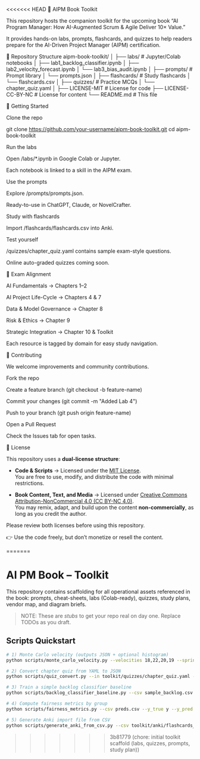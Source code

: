 <<<<<<< HEAD
📘 AIPM Book Toolkit

This repository hosts the companion toolkit for the upcoming book “AI Program Manager: How AI-Augmented Scrum & Agile Deliver 10× Value.”

It provides hands-on labs, prompts, flashcards, and quizzes to help readers prepare for the AI-Driven Project Manager (AIPM) certification.

📂 Repository Structure
aipm-book-toolkit/
│
├── labs/                  # Jupyter/Colab notebooks
│   ├── lab1_backlog_classifier.ipynb
│   ├── lab2_velocity_forecast.ipynb
│   └── lab3_bias_audit.ipynb
│
├── prompts/               # Prompt library
│   └── prompts.json
│
├── flashcards/            # Study flashcards
│   └── flashcards.csv
│
├── quizzes/               # Practice MCQs
│   └── chapter_quiz.yaml
│
├── LICENSE-MIT            # License for code
├── LICENSE-CC-BY-NC       # License for content
└── README.md              # This file

🚀 Getting Started

Clone the repo

git clone https://github.com/your-username/aipm-book-toolkit.git
cd aipm-book-toolkit


Run the labs

Open /labs/*.ipynb in Google Colab or Jupyter.

Each notebook is linked to a skill in the AIPM exam.

Use the prompts

Explore /prompts/prompts.json.

Ready-to-use in ChatGPT, Claude, or NovelCrafter.

Study with flashcards

Import /flashcards/flashcards.csv into Anki.

Test yourself

/quizzes/chapter_quiz.yaml contains sample exam-style questions.

Online auto-graded quizzes coming soon.

🎯 Exam Alignment

AI Fundamentals → Chapters 1–2

AI Project Life-Cycle → Chapters 4 & 7

Data & Model Governance → Chapter 8

Risk & Ethics → Chapter 9

Strategic Integration → Chapter 10 & Toolkit

Each resource is tagged by domain for easy study navigation.

🤝 Contributing

We welcome improvements and community contributions.

Fork the repo

Create a feature branch (git checkout -b feature-name)

Commit your changes (git commit -m "Added Lab 4")

Push to your branch (git push origin feature-name)

Open a Pull Request

Check the Issues tab for open tasks.

📜 License

This repository uses a **dual-license structure**:

- **Code & Scripts** → Licensed under the [MIT License](LICENSE-MIT).  
  You are free to use, modify, and distribute the code with minimal restrictions.  

- **Book Content, Text, and Media** → Licensed under [Creative Commons Attribution-NonCommercial 4.0 (CC BY-NC 4.0)](LICENSE-CC-BY-NC).  
  You may remix, adapt, and build upon the content **non-commercially**, as long as you credit the author.  

Please review both licenses before using this repository.  

👉 Use the code freely, but don’t monetize or resell the content.


=======
# AI PM Book – Toolkit

This repository contains scaffolding for all operational assets referenced in the book:
prompts, cheat-sheets, labs (Colab-ready), quizzes, study plans, vendor map, and diagram briefs.

> NOTE: These are *stubs* to get your repo real on day one. Replace TODOs as you draft.


## Scripts Quickstart

```bash
# 1) Monte Carlo velocity (outputs JSON + optional histogram)
python scripts/monte_carlo_velocity.py --velocities 18,22,20,19 --sprints 10000 --plot

# 2) Convert chapter quiz from YAML to JSON
python scripts/quiz_convert.py --in toolkit/quizzes/chapter_quiz.yaml --out toolkit/quizzes/chapter_quiz.json

# 3) Train a simple backlog classifier baseline
python scripts/backlog_classifier_baseline.py --csv sample_backlog.csv --text_col title --label_col label

# 4) Compute fairness metrics by group
python scripts/fairness_metrics.py --csv preds.csv --y_true y --y_pred yhat --group sensitive_attr

# 5) Generate Anki import file from CSV
python scripts/generate_anki_from_csv.py --csv toolkit/anki/flashcards_template.csv --out anki_import.txt
```
>>>>>>> 3b81779 (chore: initial toolkit scaffold (labs, quizzes, prompts, study plan))
